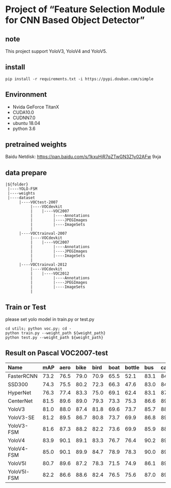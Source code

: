 # Project of “Feature Selection Module for CNN Based Object Detector”

## note
This project support YoloV3, YoloV4 and YoloV5.

## install 
```pip install -r requirements.txt -i https://pypi.douban.com/simple```

## Environment

* Nvida GeForce TitanX
* CUDA10.0
* CUDNN7.0
* ubuntu 18.04
* python 3.6

## pretrained weights
Baidu Netdisk: https://pan.baidu.com/s/1kxuHjR7qZTwGN3Z1y02AFw  9xja

## data prepare
```
|${folder}
 |----YOLO-FSM
 |----weights
 |----dataset
      |----VOCtest-2007
           |----VOCdevkit
           |    |----VOC2007
           |         |----Annotations
           |         |----JPEGImages
           |         |----ImageSets
           |    
      |----VOCtrainval-2007
           |----VOCdevkit
           |    |----VOC2007
           |         |----Annotations
           |         |----JPEGImages
           |         |----ImageSets
           | 
      |----VOCtrainval-2012
           |----VOCdevkit
           |    |----VOC2012
           |         |----Annotations
           |         |----JPEGImages
           |         |----ImageSets
           | 
```

## Train or Test
please set yolo model in train.py or test.py
```
cd utils; python voc.py; cd -
python train.py --weight_path ${weight_path}
python test.py --weight_path ${weight_path}
```

## Result on Pascal VOC2007-test
| Name | mAP | aero | bike | bird | boat | bottle | bus | car | cat | chair | cow | table | dog | horse | motor | person | plant | sheep | sofa | train | monitor | 
| :----- | :----- | :------ | :----- | :-----| :-----| :-----| :-----| :-----| :-----| :-----| :-----| :-----| :-----| :-----| :-----| :-----| :-----| :-----| :-----| :-----| :-----| 
| FasterRCNN  | 73.2 | 76.5 | 79.0 | 70.9 | 65.5 | 52.1 | 83.1 | 84.7 | 86.4 | 52.0 | 81.9 | 65.7 | 84.8 | 84.6 | 77.5 | 76.7 | 38.8 | 73.6 | 73.9 | 83.0 | 72.6 |
| SSD300	  | 74.3 | 75.5 | 80.2 | 72.3 | 66.3 | 47.6 | 83.0 | 84.2 | 86.1 | 54.7 | 78.3 | 73.9 | 84.5 | 85.3 | 82.6 | 76.2 | 48.6 | 73.9 | 76.0 | 83.4 | 74.0 |
| HyperNet	  | 76.3 | 77.4 | 83.3 | 75.0 | 69.1 | 62.4 | 83.1 | 87.4 | 87.4 | 57.1 | 79.8 | 71.4 | 85.1 | 85.1 | 80.0 | 79.1 | 51.2 | 79.1 | 75.7 | 80.9 | 76.5 |
| CenterNet	  | 81.5 | 89.6 | 89.0 | 79.3 | 73.3 | 75.3 | 86.6 | 89.6 | 86.6 | 67.0 | 87.1 | 75.1 | 85.6 | 90.0 | 87.0 | 86.2 | 58.7 | 80.5 | 73.9 | 87.9 | 81.6 |
| YoloV3	  | 81.0 | 88.0 | 87.4 | 81.8 | 69.6 | 73.7 | 85.7 | 88.6 | 87.0 | 67.2 | 85.7 | 74.6 | 87.1 | 87.7 | 84.9 | 85.6 | 58.9 | 84.1 | 76.1 | 84.6 | 81.1 |
| YoloV3-SE	  | 81.2 | 89.5 | 86.7 | 80.8 | 73.7 | 69.9 | 86.8 | 89.0 | 88.1 | 66.5 | 85.8 | 74.2 | 86.6 | 89.2 | 86.2 | 85.1 | 57.9 | 86.5 | 75.1 | 87.5 | 79.1 |
| YoloV3-FSM  | 81.6 | 87.3 | 88.2 | 82.2 | 73.6 | 69.9 | 85.9 | 88.9 | 87.2 | 68.6 | 87.6 | 76.7 | 86.8 | 89.8 | 86.0 | 85.7 | 57.3 | 86.4 | 77.9 | 85.8 | 81.1 |
| YoloV4	  | 83.9 | 90.1 | 89.1 | 83.3 | 76.7 | 76.4 | 90.2 | 89.5 | 88.6 | 73.0 | 89.4 | 80.4 | 87.6 | 90.1 | 88.4 | 87.9 | 57.7 | 85.9 | 82.2 | 87.6 | 83.8 |
| YoloV4-FSM  | 85.0 | 90.1 | 89.9 | 84.7 | 78.9 | 78.3 | 90.0 | 89.9 | 88.9 | 74.7 | 89.3 | 82.8 | 87.8 | 90.4 | 89.5 | 88.4 | 62.4 | 87.2 | 82.0 | 88.5 | 87.0 |
| YoloV5l	  | 80.7 | 89.6 | 87.2 | 78.3 | 71.5 | 74.9 | 86.1 | 89.4 | 86.1 | 64.8 | 86.6 | 75.5 | 84.3 | 90.0 | 85.6 | 85.6 | 56.3 | 83.5 | 75.5 | 85.2 | 78.2 |
| YoloV5l-FSM | 82.2 | 86.6 | 88.6 | 82.4 | 76.5 | 75.6 | 87.0 | 89.4 | 87.9 | 66.1 | 87.2 | 78.0 | 85.9 | 88.1 | 88.3 | 86.6 | 58.6 | 87.4 | 74.7 | 87.7 | 80.4 |


